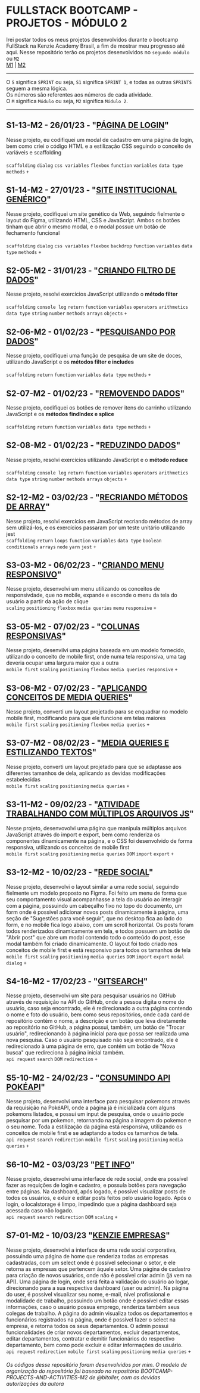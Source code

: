 # FULLSTACK BOOTCAMP - PROJETOS - MÓDULO 2
Irei postar todos os meus projetos desenvolvidos durante o bootcamp FullStack na Kenzie Academy Brasil, a fim de mostrar meu progresso até aqui. Nesse repositório terão os projetos desenvolvidos no `segundo módulo` ou `M2`<br />
[M1](https://github.com/mariaclaratabosa/M1-PROJETOS) | [M2](https://github.com/mariaclaratabosa/M2-PROJETOS)
<hr />

O `S` significa `SPRINT` ou seja, `S1` significa `SPRINT 1`, e todas as outras `SPRINTS` seguem a mesma lógica.<br />
Os números são referentes aos números de cada atividade.<br />
O `M` significa `Módulo` ou seja, `M2` significa `Módulo 2`.
<hr />

## S1-13-M2 - 26/01/23 - "[PÁGINA DE LOGIN](https://mariaclaratabosa.github.io/M2-PROJETOS//src/M2-SPRINT-1/S1-13-M2/index.html)"
Nesse projeto, eu codifiquei um modal de cadastro em uma página de login, bem como criei o código HTML e a estilização CSS seguindo o conceito de variáveis e scaffolding<br />
<br />
`scaffolding` `dialog` `css variables` `flexbox` `function` `variables` `data type` `methods` `+`

## S1-14-M2 - 27/01/23 - "[SITE INSTITUCIONAL GENÉRICO](https://mariaclaratabosa.github.io/M2-PROJETOS//src/M2-SPRINT-1/S1-14-M2/index.html)"
Nesse projeto, codifiquei um site genético da Web, seguindo fielmente o layout do Figma, utilizando HTML, CSS e JavaScript. Ambos os botões tinham que abrir o mesmo modal, e o modal possue um botão de fechamento funcional<br />
<br />
`scaffolding` `dialog` `css variables` `flexbox` `backdrop` `function` `variables` `data type` `methods` `+`

## S2-05-M2 - 31/01/23 - "[CRIANDO FILTRO DE DADOS](https://mariaclaratabosa.github.io/M2-PROJETOS//src/M2-SPRINT-2/S2-05-M2/index.html)"
Nesse projeto, resolvi exercícios JavaScript utilizando o <strong>método filter</strong> <br />
<br />
`scaffolding` `console log` `return` `function` `variables` `operators` `arithmetics` `data type` `string` `number` `methods` `arrays` `objects` `+`

## S2-06-M2 - 01/02/23 - "[PESQUISANDO POR DADOS](https://mariaclaratabosa.github.io/M2-PROJETOS//src/M2-SPRINT-2/S2-06-M2/index.html)"
Nesse projeto, codifiquei uma função de pesquisa de um site de doces, utilizando JavaScript e os <strong>métodos filter e includes</strong> <br />
<br />
`scaffolding` `return` `function` `variables` `data type` `methods` `+`

## S2-07-M2 - 01/02/23 - "[REMOVENDO DADOS](https://mariaclaratabosa.github.io/M2-PROJETOS//src/M2-SPRINT-2/S2-07-M2/index.html)"
Nesse projeto, codifiquei os botões de remover itens do carrinho utilizando JavaScript e os <strong>métodos findIndex e splice</strong> <br />
<br />
`scaffolding` `return` `function` `variables` `data type` `methods` `+`

## S2-08-M2 - 01/02/23 - "[REDUZINDO DADOS](https://mariaclaratabosa.github.io/M2-PROJETOS//src/M2-SPRINT-2/S2-08-M2/index.html)"
Nesse projeto, resolvi exercícios utilizando JavaScript e o <strong>método reduce</strong> <br />
<br />
`scaffolding` `console log` `return` `function` `variables` `operators` `arithmetics` `data type` `string` `number` `methods` `arrays` `objects` `+`

## S2-12-M2 - 03/02/23 - "[RECRIANDO MÉTODOS DE ARRAY](https://mariaclaratabosa.github.io/M2-PROJETOS//src/M2-SPRINT-2/S2-12-M2/index.html)"
Nesse projeto, resolvi exercícios em JavaScript recriando métodos de array sem utilizá-los, e os exercícios passaram por um teste unitário utilizando jest
<br />
`scaffolding` `return` `loops` `function` `variables` `data type` `boolean` `conditionals` `arrays` `node` `yarn` `jest` `+`

## S3-03-M2 - 06/02/23 - "[CRIANDO MENU RESPONSIVO](https://mariaclaratabosa.github.io/M2-PROJETOS//src/M2-SPRINT-3/S3-03-M2/index.html)"
Nesse projeto, desenvolvi um menu utilizando os conceitos de responsivdade, que no mobile, expande e esconde o menu da tela do usuário a partir da ação de clique
<br />
`scaling` `positioning` `flexbox` `media queries` `menu` `responsive` `+`

## S3-05-M2 - 07/02/23 - "[COLUNAS RESPONSIVAS](https://mariaclaratabosa.github.io/M2-PROJETOS//src/M2-SPRINT-3/S3-05-M2/index.html)"
Nesse projeto, desenvilvi uma página baseada em um modelo fornecido, utilizando o conceito de mobile first, onde numa tela responsiva, uma tag deveria ocupar uma largura maior que a outra
<br />
`mobile first` `scaling` `positioning` `flexbox` `media queries` `responsive` `+`

## S3-06-M2 - 07/02/23 - "[APLICANDO CONCEITOS DE MEDIA QUERIES](https://mariaclaratabosa.github.io/M2-PROJETOS//src/M2-SPRINT-3/S3-06-M2/index.html)"
Nesse projeto, converti um layout projetado para se enquadrar no modelo mobile first, modificando para que ele funcione em telas maiores
<br />
`mobile first` `scaling` `positioning` `flexbox` `media queries` `+`

## S3-07-M2 - 08/02/23 - "[MEDIA QUERIES E ESTILIZANDO TEXTOS](https://mariaclaratabosa.github.io/M2-PROJETOS//src/M2-SPRINT-3/S3-07-M2/index.html)"
Nesse projeto, converti um layout projetado para que se adaptasse aos diferentes tamanhos de dela, aplicando as devidas modificações estabelecidas
<br />
`mobile first` `scaling` `positioning` `media queries` `+`

## S3-11-M2 - 09/02/23 - "[ATIVIDADE TRABALHANDO COM MÚLTIPLOS ARQUIVOS JS](https://mariaclaratabosa.github.io/M2-PROJETOS//src/M2-SPRINT-3/S3-11-M2/index.html)"
Nesse projeto, desenvovolvi uma página que manipula múltiplos arquivos JavaScript através do import e export, bem como renderiza os componentes dinamicamente na página, e o CSS foi desenvolvido de forma responsiva, utilizando os conceitos de mobile first
<br />
`mobile first` `scaling` `positioning` `media queries` `DOM` `import` `export` `+`

## S3-12-M2 - 10/02/23 - "[REDE SOCIAL](https://mariaclaratabosa.github.io/M2-PROJETOS//src/M2-SPRINT-3/S3-12-M2/index.html)"
Nesse projeto, desenvolvi o layout similar a uma rede social, seguindo fielmente um modelo proposto no Figma. Foi feito um menu de forma que seu comportamento visual acompanhasse a tela do usuário ao interagir com a página, possuindo um cabeçalho fixo no topo do documento, um form onde é possivel adicionar novos posts dinamicamente à página, uma seção de "Sugestões para você seguir", que no desktop fica ao lado do form, e no mobile fica logo abaixo, com um scroll horizontal. Os posts foram todos renderizados dinamicamente em tela, e todos possuem um botão de "Abrir post" que abre um modal contendo todo o conteúdo do post, esse modal também foi criado dinamicamente. O layout foi todo criado nos conceitos de mobile first e está responsivo para todos os tamanhos de tela
<br />
`mobile first` `scaling` `positioning` `media queries` `DOM` `import` `export` `modal` `dialog` `+`

## S4-16-M2 - 17/02/23 - "[GITSEARCH](https://mariaclaratabosa.github.io/M2-PROJETOS//src/M2-SPRINT-4/S4-16-M2/index.html)"
Nesse projeto, desenvolvi um site para pesquisar usuários no GitHub através de requisição na API do GitHub, onde a pessoa digita o nome do usuário, caso seja encontrado, ele é redirecionado a outra página contendo o nome e foto do usuário, bem como seus repositórios, onde cada card de repositório contém o nome, a descrição e um botão que leva diretamente ao repositório no GitHub, a página possui, também, um botão de "Trocar usuário", redirecionando à página inicial para que possa ser realizada uma nova pesquisa. Caso o usuário pesquisado não seja encontrado, ele é redirecionado à uma página de erro, que contém um botão de "Nova busca" que redireciona à página inicial também.
<br />
`api request` `search` `DOM` `redirection` `+`

## S5-10-M2 - 24/02/23 - "[CONSUMINDO API POKÉAPI](https://mariaclaratabosa.github.io/M2-PROJETOS//src/M2-SPRINT-5/S5-10-M2/index.html)"
Nesse projeto, desenvolvi uma interface para pesquisar pokemons através da requisição na PokéAPI, onde a página já é inicializada com alguns pokemons listados, e possui um input de pesquisa, onde o usuário pode pesquisar por um pokemon, retornando na página a imagem do pokemon e o seu nome. Toda a estilização da página está responsiva, utilizando os conceitos de mobile first e se adaptando a todos os tamanhos de tela.
<br />
`api request` `search` `redirection` `mobile first` `scaling` `positioning` `media queries` `+`

## S6-10-M2 - 03/03/23 "[PET INFO](https://mariaclaratabosa.github.io/M2-PROJETOS//src/M2-SPRINT-6/index.html)"
Nesse projeto, desenvolvi uma interface de rede social, onde era possível fazer as requições de login e cadastro, e possuía botões para navegação entre páginas. Na dashboard, após logado, é possível visualizar posts de todos os usuários, e exluir e editar posts feitos pelo usuário logado. Após o login, o localstorage é limpo, impedindo que a página dashboard seja acessada caso não logado. 
<br />
`api request` `search` `redirection` `DOM` `scaling` `+`

## S7-01-M2 - 10/03/23 "[KENZIE EMPRESAS](https://mariaclaratabosa.github.io/M2-PROJETOS//src/M2-SPRINT-7/frontend/index.html)"
Nesse projeto, desenvolvi a interface de uma rede social corporativa, possuindo uma página de home que renderiza todas as empresas cadastradas, com um select onde é possível selecionar o setor, e ele retorna as empresas que pertencem àquele setor. Uma página de cadastro para criação de novos usuários, onde não é possível criar admin (já vem na API). Uma página de login, onde será feita a validação do usuário ao logar, direcionando para a sua respectiva dashboard (user ou admin). Na página do user, é possível visualizar seu nome, e-mail, nível profissional e modalidade de trabalho, possuindo um botão onde é possível editar essas informações, caso o usuário possua emprego, renderiza também seus colegas de trabalho. A página do admin visualiza todos os departamentos e funcionários registrados na página, onde é possível fazer o select na empresa, e retorna todos os seus departamentos. O admin possui funcionalidades de criar novos departamentos, excluir departamentos, editar departamentos, contratar e demitir funcionários do respectivo departamento, bem como pode excluir e editar informações do usuário.
<br />
`api request` `redirection` `mobile first` `scaling` `positioning` `media queries` `+`

<h6>Os códigos desse repositório foram desenvolvidos por mim. O modelo de organização do repositório foi baseado no repositório 
BOOTCAMP-PROJECTS-AND-ACTIVITIES-M2 de @bitoller, com as devidas autorizações da autora</h6>
